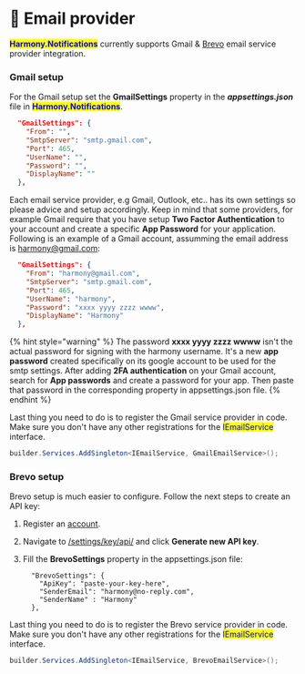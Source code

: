 # 📧 Email provider

<mark style="color:blue;">**Harmony.Notifications**</mark> currently supports Gmail & [Brevo](https://www.brevo.com/products/transactional-email/) email service provider integration.

### Gmail setup

For the Gmail setup set the **GmailSettings** property in the _**appsettings.json**_ file in <mark style="color:blue;">**Harmony.Notifications**</mark>.

```json
  "GmailSettings": {
    "From": "",
    "SmtpServer": "smtp.gmail.com",
    "Port": 465,
    "UserName": "",
    "Password": "",
    "DisplayName": ""
  },
```

Each email service provider, e.g Gmail, Outlook, etc.. has its own settings so please advice and setup accordingly. Keep in mind that some providers, for example Gmail require that you have setup **Two Factor Authentication** to your account and create a specific **App Password** for your application. Following is an example of a Gmail account, assumming the email address is harmony@gmail.com:

```json
  "GmailSettings": {
    "From": "harmony@gmail.com",
    "SmtpServer": "smtp.gmail.com",
    "Port": 465,
    "UserName": "harmony",
    "Password": "xxxx yyyy zzzz wwww",
    "DisplayName": "Harmony"
  },
```

{% hint style="warning" %}
The password **xxxx yyyy zzzz wwww** isn't the actual password for signing with the harmony username. It's a new **app password** created specifically on its google account to be used for the smtp settings. After adding **2FA authentication** on your Gmail account, search for **App passwords** and create a password for your app. Then paste that password in the corresponding property in appsettings.json file.
{% endhint %}

Last thing you need to do is to register the Gmail service provider in code. Make sure you don't have any other registrations for the <mark style="color:blue;">IEmailService</mark> interface.

```csharp
builder.Services.AddSingleton<IEmailService, GmailEmailService>();
```

### Brevo setup

Brevo setup is much easier to configure. Follow the next steps to create an API key:

1. Register an [account](https://onboarding.brevo.com/account/register).
2. Navigate to [/settings/key/api/](https://app.brevo.com/settings/keys/api) and click **Generate new API key**.
3.  Fill the **BrevoSettings** property in the appsettings.json file:

    ```
      "BrevoSettings": {
        "ApiKey": "paste-your-key-here",
        "SenderEmail": "harmony@no-reply.com",
        "SenderName" : "Harmony"
      },
    ```

Last thing you need to do is to register the Brevo service provider in code. Make sure you don't have any other registrations for the <mark style="color:blue;">IEmailService</mark> interface.

```csharp
builder.Services.AddSingleton<IEmailService, BrevoEmailService>();
```

